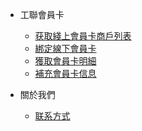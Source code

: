 

- 工聯會員卡

    - [获取綫上會員卡商戶列表](/member/mpay.member.merchant.query.md)
    - [綁定線下會員卡](/member/mpay.member.merchant.query.md)
    - [獲取會員卡明細](/member/mpay.member.merchant.query.md)
    - [補充會員卡信息](/member/mpay.member.merchant.query.md)

- 關於我們
    - [联系方式](/link.md)


